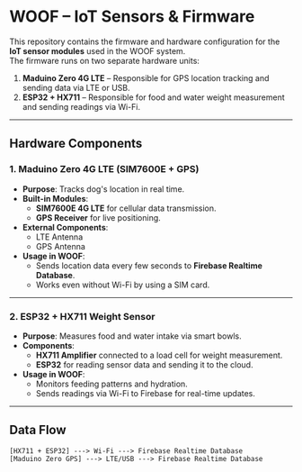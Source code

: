 # WOOF – IoT Sensors & Firmware

This repository contains the firmware and hardware configuration for the **IoT sensor modules** used in the WOOF system.  
The firmware runs on two separate hardware units:
1. **Maduino Zero 4G LTE** – Responsible for GPS location tracking and sending data via LTE or USB.
2. **ESP32 + HX711** – Responsible for food and water weight measurement and sending readings via Wi-Fi.

---

## Hardware Components

### **1. Maduino Zero 4G LTE (SIM7600E + GPS)**
- **Purpose**: Tracks dog's location in real time.
- **Built-in Modules**:
  - **SIM7600E 4G LTE** for cellular data transmission.
  - **GPS Receiver** for live positioning.
- **External Components**:
  - LTE Antenna
  - GPS Antenna
- **Usage in WOOF**:
  - Sends location data every few seconds to **Firebase Realtime Database**.
  - Works even without Wi-Fi by using a SIM card.

---

### **2. ESP32 + HX711 Weight Sensor**
- **Purpose**: Measures food and water intake via smart bowls.
- **Components**:
  - **HX711 Amplifier** connected to a load cell for weight measurement.
  - **ESP32** for reading sensor data and sending it to the cloud.
- **Usage in WOOF**:
  - Monitors feeding patterns and hydration.
  - Sends readings via Wi-Fi to Firebase for real-time updates.

---

## Data Flow

```plaintext
[HX711 + ESP32] ---> Wi-Fi ---> Firebase Realtime Database
[Maduino Zero GPS] ---> LTE/USB ---> Firebase Realtime Database


